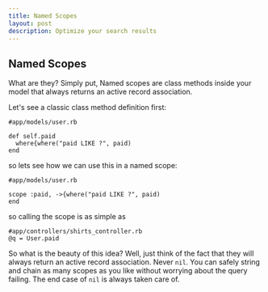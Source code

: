 ```yaml
---
title: Named Scopes
layout: post
description: Optimize your search results
---
```


## Named Scopes
What are they? Simply put, Named scopes are class methods inside your model that always returns an active record association.

Let's see a classic class method definition first:

```
#app/models/user.rb

def self.paid
  where{where("paid LIKE ?", paid)
end
```

so lets see how we can use this in a named scope:

```
#app/models/user.rb

scope :paid, ->{where("paid LIKE ?", paid)
end
```

so calling the scope is as simple as 

```
#app/controllers/shirts_controller.rb
@q = User.paid
```


So what is the beauty of this idea? Well, just think of the fact that they will always return an active record association. Never ```nil```.  You can safely string and chain as many scopes as you like without worrying about the query failing. The end case of ```nil``` is always taken care of.
